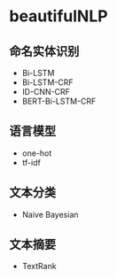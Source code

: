 # beautifulNLP
## 命名实体识别

- Bi-LSTM
- Bi-LSTM-CRF
- ID-CNN-CRF
- BERT-Bi-LSTM-CRF

## 语言模型

- one-hot
- tf-idf

## 文本分类

- Naive Bayesian

## 文本摘要

- TextRank